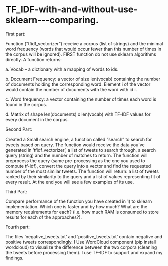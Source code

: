 # TF_IDF-with-and-without-use-sklearn---comparing.

First part:

Function (“tfidf_vectorizer”) receive a corpus (list of strings) and the minimal word frequency (words that would occur fewer than this number of times in the corpus will be ignored). FIRST function do not use sklearn algorithms directly. A function returns:

a. Vocab – a dictionary with a mapping of words to ids.

b. Document Frequency: a vector of size len(vocab) containing the number of documents holding the corresponding word. Element i of the vector would contain the number of documents with the word with id i.

c. Word frequency: a vector containing the number of times each word is found in the corpus.

d. Matrix of shape len(documents) x len(vocab) with TF-IDF values for every document in the corpus.

Second Part:

Created a Small search engine, a function called “search” to search for tweets based on
query. The function would receive the data you’ve generated in ‘tfidf_vectorizer’, a list of
tweets to search through, a search query (string) and the number of matches to return.
The function will preprocess the query (same pre-processing as the one you used to
compute tf-idf), convert the query into a vector and find the requested number of the most
similar tweets.
The function will return: a list of tweets ranked by their similarity to the query and a list of
values representing fit of every result.
At the end you will see a few examples of its use. 

Third Part: 

Compare performance of the function you have created in 1) to sklearn
implementation. Which one is faster and by how much? What are the memory requirements
for each? (i.e. how much RAM is consumed to store results for each of the approaches?). 

Fourth part:

The files ‘negative_tweets.txt’ and ‘positive_tweets.txt’ contain negative and positive
tweets correspondingly. I Use WordCloud component (pip install wordcloud) to visualize the
difference between the two corpora (cleaning the tweets before processing them).
I use TF-IDF to support and expand my findings.

